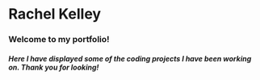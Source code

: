# Rachel Kelley

### Welcome to my portfolio!
##### Here I have displayed some of the coding projects I have been working on. Thank you for looking!
